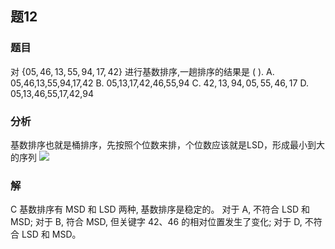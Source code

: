 ## 题12
### 题目
对 $\{ {05},{46},{13},{55},{94},{17},{42}\}$ 进行基数排序,一趟排序的结果是 ( ).
A. 05,46,13,55,94,17,42 B. 05,13,17,42,46,55,94
C. ${42},{13},{94},{05},{55},{46},{17}$ D. 05,13,46,55,17,42,94
### 分析
基数排序也就是桶排序，先按照个位数来排，个位数应该就是LSD，形成最小到大的序列
![](https://img.hwenyi.tech/202410011812418.webp)
### 解
C
基数排序有 MSD 和 LSD 两种, 基数排序是稳定的。
对于 A, 不符合 LSD 和 MSD; 
对于 B, 符合 MSD, 但关键字 42、46 的相对位置发生了变化; 
对于 D, 不符合 LSD 和 MSD。 
